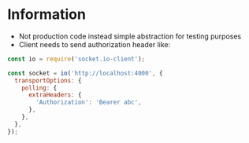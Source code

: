 # Information
 - Not production code instead simple abstraction for testing purposes
 - Client needs to send authorization header like:

```js
const io = require('socket.io-client');

const socket = io('http://localhost:4000', {
  transportOptions: {
    polling: {
      extraHeaders: {
        'Authorization': 'Bearer abc',
      },
    },
  },
});
```

